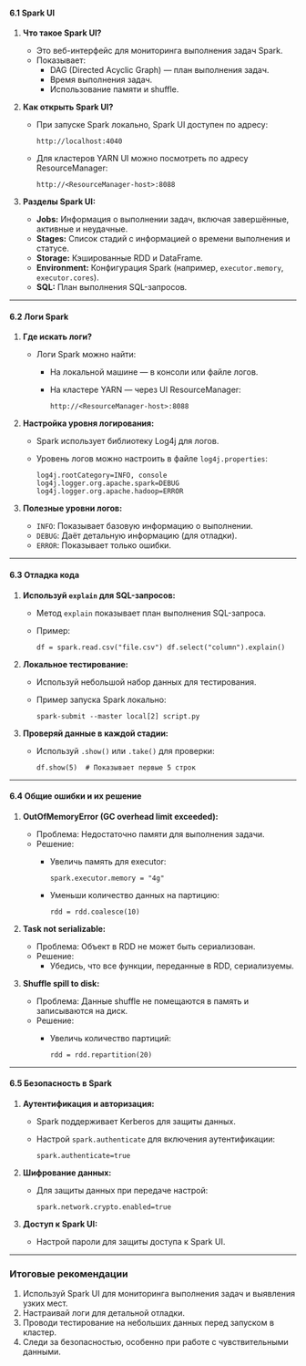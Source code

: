 
#### **6.1 Spark UI**

1. **Что такое Spark UI?**
    
    - Это веб-интерфейс для мониторинга выполнения задач Spark.
    - Показывает:
        - DAG (Directed Acyclic Graph) — план выполнения задач.
        - Время выполнения задач.
        - Использование памяти и shuffle.
2. **Как открыть Spark UI?**
    
    - При запуске Spark локально, Spark UI доступен по адресу:
        
        `http://localhost:4040`
        
    - Для кластеров YARN UI можно посмотреть по адресу ResourceManager:
        
        `http://<ResourceManager-host>:8088`
        
3. **Разделы Spark UI:**
    
    - **Jobs:** Информация о выполнении задач, включая завершённые, активные и неудачные.
    - **Stages:** Список стадий с информацией о времени выполнения и статусе.
    - **Storage:** Кэшированные RDD и DataFrame.
    - **Environment:** Конфигурация Spark (например, `executor.memory`, `executor.cores`).
    - **SQL:** План выполнения SQL-запросов.

---

#### **6.2 Логи Spark**

1. **Где искать логи?**
    
    - Логи Spark можно найти:
        - На локальной машине — в консоли или файле логов.
        - На кластере YARN — через UI ResourceManager:

            
            `http://<ResourceManager-host>:8088`
            
2. **Настройка уровня логирования:**
    
    - Spark использует библиотеку Log4j для логов.
    - Уровень логов можно настроить в файле `log4j.properties`:
     
        
        `log4j.rootCategory=INFO, console log4j.logger.org.apache.spark=DEBUG log4j.logger.org.apache.hadoop=ERROR`
        
3. **Полезные уровни логов:**
    
    - `INFO`: Показывает базовую информацию о выполнении.
    - `DEBUG`: Даёт детальную информацию (для отладки).
    - `ERROR`: Показывает только ошибки.

---

#### **6.3 Отладка кода**

1. **Используй `explain` для SQL-запросов:**
    
    - Метод `explain` показывает план выполнения SQL-запроса.
    - Пример:
        
        
        `df = spark.read.csv("file.csv") df.select("column").explain()`
        
2. **Локальное тестирование:**
    
    - Используй небольшой набор данных для тестирования.
    - Пример запуска Spark локально:
        
        `spark-submit --master local[2] script.py`
        
3. **Проверяй данные в каждой стадии:**
    
    - Используй `.show()` или `.take()` для проверки:
        
        
        `df.show(5)  # Показывает первые 5 строк`
        

---

#### **6.4 Общие ошибки и их решение**

1. **OutOfMemoryError (GC overhead limit exceeded):**
    
    - Проблема: Недостаточно памяти для выполнения задачи.
    - Решение:
        - Увеличь память для executor:
            
            
            `spark.executor.memory = "4g"`
            
        - Уменьши количество данных на партицию:
          
            
            `rdd = rdd.coalesce(10)`
            
2. **Task not serializable:**
    
    - Проблема: Объект в RDD не может быть сериализован.
    - Решение:
        - Убедись, что все функции, переданные в RDD, сериализуемы.
3. **Shuffle spill to disk:**
    
    - Проблема: Данные shuffle не помещаются в память и записываются на диск.
    - Решение:
        - Увеличь количество партиций:
          
            
            `rdd = rdd.repartition(20)`
            

---

#### **6.5 Безопасность в Spark**

1. **Аутентификация и авторизация:**
    
    - Spark поддерживает Kerberos для защиты данных.
    - Настрой `spark.authenticate` для включения аутентификации:
        
        `spark.authenticate=true`
        
2. **Шифрование данных:**
    
    - Для защиты данных при передаче настрой:
        
        `spark.network.crypto.enabled=true`
        
3. **Доступ к Spark UI:**
    
    - Настрой пароли для защиты доступа к Spark UI.

---

### **Итоговые рекомендации**

1. Используй Spark UI для мониторинга выполнения задач и выявления узких мест.
2. Настраивай логи для детальной отладки.
3. Проводи тестирование на небольших данных перед запуском в кластер.
4. Следи за безопасностью, особенно при работе с чувствительными данными.